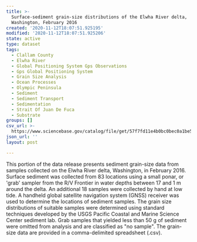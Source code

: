 ```yaml
---
title: >-
  Surface-sediment grain-size distributions of the Elwha River delta,
  Washington, February 2016
created: '2020-11-12T18:07:51.925195'
modified: '2020-11-12T18:07:51.925206'
state: active
type: dataset
tags:
  - Clallam County
  - Elwha River
  - Global Positioning System Gps Observations
  - Gps Global Positioning System
  - Grain Size Analysis
  - Ocean Processes
  - Olympic Peninsula
  - Sediment
  - Sediment Transport
  - Sedimentation
  - Strait Of Juan De Fuca
  - Substrate
groups: []
csv_url: >-
  https://www.sciencebase.gov/catalog/file/get/57f7fd11e4b0bc0bec0a1be5/?name=ew16_feb_grainsize.csv
json_url: ''
layout: post

---
```

This portion of the data release presents sediment grain-size data from samples collected on the Elwha River delta, Washington, in February 2016. Surface sediment was collected from 83 locations using a small ponar, or 'grab' sampler from the R/V Frontier in water depths between 17 and 1 m around the delta. An additional 18 samples were collected by hand at low tide. A handheld global satellite navigation system (GNSS) receiver was used to determine the locations of sediment samples. The grain size distributions of suitable samples were determined using standard techniques developed by the USGS Pacific Coastal and Marine Science Center sediment lab. Grab samples that yielded less than 50 g of sediment were omitted from analysis and are classified as "no sample". The grain-size data are provided in a comma-delimited spreadsheet (.csv).
